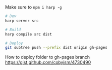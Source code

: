Make sure to `npm i harp -g`

```sh
# Dev
harp server src

# Build
harp compile src dist

# Deploy
git subtree push --prefix dist origin gh-pages
```

How to deploy folder to gh-pages branch
https://gist.github.com/cobyism/4730490
